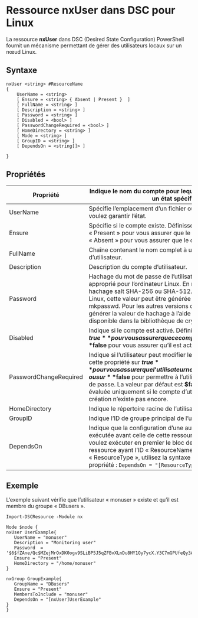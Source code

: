 # Ressource nxUser dans DSC pour Linux

La ressource **nxUser** dans DSC (Desired State Configuration) PowerShell fournit un mécanisme permettant de gérer des utilisateurs locaux sur un nœud Linux.

## Syntaxe

```
nxUser <string> #ResourceName
{
    UserName = <string>
    [ Ensure = <string> { Absent | Present }  ]
    [ FullName = <string> ]
    [ Description = <string> ]
    [ Password = <string> ]
    [ Disabled = <bool> ]
    [ PasswordChangeRequired = <bool> ]
    [ HomeDirectory = <string> ]
    [ Mode = <string> ]
    [ GroupID = <string> ]
    [ DependsOn = <string[]> ]

}
```

## Propriétés

|  Propriété |  Indique le nom du compte pour lequel vous souhaitez garantir un état spécifique. | 
|---|---|
| UserName| Spécifie l’emplacement d’un fichier ou d’un répertoire dont vous voulez garantir l’état.| 
| Ensure| Spécifie si le compte existe. Définissez cette propriété sur « Present » pour vous assurer que le compte existe, ou sur « Absent » pour vous assurer que le compte n’existe pas.| 
| FullName| Chaîne contenant le nom complet à utiliser pour le compte d’utilisateur.| 
| Description| Description du compte d’utilisateur.| 
| Password| Hachage du mot de passe de l’utilisateur dans le format approprié pour l’ordinateur Linux. En règle générale, il s’agit d’un hachage salt SHA-256 ou SHA-512. Pour Debian et Ubuntu Linux, cette valeur peut être générée avec la commande mkpasswd. Pour les autres versions de Linux, vous pouvez générer la valeur de hachage à l’aide de la méthode crypt disponible dans la bibliothèque de cryptage Python.| 
| Disabled| Indique si le compte est activé. Définissez cette propriété sur **$true** pour vous assurer que ce compte est désactivé, ou sur **$false** pour vous assurer qu’il est activé.| 
| PasswordChangeRequired| Indique si l’utilisateur peut modifier le mot de passe. Définissez cette propriété sur **$true** pour vous assurer que l’utilisateur ne modifie pas le mot de passe, ou sur **$false** pour permettre à l’utilisateur de modifier le mot de passe. La valeur par défaut est **$false**. Cette propriété est évaluée uniquement si le compte d’utilisateur en cours de création n’existe pas encore.| 
| HomeDirectory| Indique le répertoire racine de l’utilisateur.| 
| GroupID| Indique l’ID de groupe principal de l’utilisateur.| 
| DependsOn | Indique que la configuration d’une autre ressource doit être exécutée avant celle de cette ressource. Par exemple, si vous voulez exécuter en premier le bloc de script de configuration de ressource ayant l’ID « ResourceName » et le type « ResourceType », utilisez la syntaxe suivante pour cette propriété : `DependsOn = "[ResourceType]ResourceName"`.| 

## Exemple

L’exemple suivant vérifie que l’utilisateur « monuser » existe et qu’il est membre du groupe « DBusers ».

```
Import-DSCResource -Module nx 

Node $node {
nxUser UserExample{
   UserName = "monuser"
   Description = "Monitoring user"
   Password  =    '$6$fZAne/Qc$MZejMrOxDK0ogv9SLiBP5J5qZFBvXLnDu8HY1Oy7ycX.Y3C7mGPUfeQy3A82ev3zIabhDQnj2ayeuGn02CqE/0'
   Ensure = "Present"
   HomeDirectory = "/home/monuser"
}
 
nxGroup GroupExample{
   GroupName = "DBusers"
   Ensure = "Present"
   MembersToInclude = "monuser"
   DependsOn = "[nxUser]UserExample"            
}
}
```
<!--HONumber=Feb16_HO4-->
